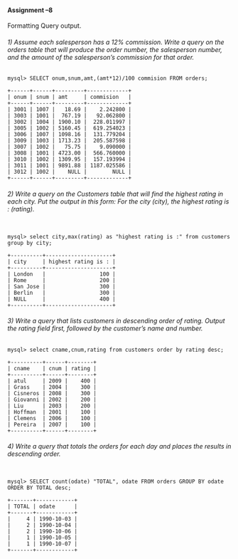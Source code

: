 #### Assignment –8 

Formatting Query output.

######  1) Assume each salesperson has a 12% commission. Write a query on the orders table that will produce the order number, the salesperson number, and the amount of the salesperson’s commission for that order. 

```
mysql> SELECT onum,snum,amt,(amt*12)/100 commision FROM orders;

+------+------+---------+-------------+
| onum | snum | amt     | commision   |
+------+------+---------+-------------+
| 3001 | 1007 |   18.69 |    2.242800 |
| 3003 | 1001 |  767.19 |   92.062800 |
| 3002 | 1004 | 1900.10 |  228.011997 |
| 3005 | 1002 | 5160.45 |  619.254023 |
| 3006 | 1007 | 1098.16 |  131.779204 |
| 3009 | 1003 | 1713.23 |  205.587598 |
| 3007 | 1002 |   75.75 |    9.090000 |
| 3008 | 1001 | 4723.00 |  566.760000 |
| 3010 | 1002 | 1309.95 |  157.193994 |
| 3011 | 1001 | 9891.88 | 1187.025586 |
| 3012 | 1002 |    NULL |        NULL |
+------+------+---------+-------------+

```



###### 2) Write a query on the Customers table that will find the highest rating in each city. Put the output in this form: For the city (city), the highest rating is : (rating). 

```

mysql> select city,max(rating) as "highest rating is :" from customers group by city;

+----------+---------------------+
| city     | highest rating is : |
+----------+---------------------+
| London   |                 100 |
| Rome     |                 200 |
| San Jose |                 300 |
| Berlin   |                 300 |
| NULL     |                 400 |
+----------+---------------------+
```



###### 3) Write a query that lists customers in descending order of rating. Output the rating field first, followed by the customer’s name and number.



```
mysql> select cname,cnum,rating from customers order by rating desc;

+----------+------+--------+
| cname    | cnum | rating |
+----------+------+--------+
| atul     | 2009 |    400 |
| Grass    | 2004 |    300 |
| Cisneros | 2008 |    300 |
| Giovanni | 2002 |    200 |
| Liu      | 2003 |    200 |
| Hoffman  | 2001 |    100 |
| Clemens  | 2006 |    100 |
| Pereira  | 2007 |    100 |
+----------+------+--------+
```



######  4) Write a query that totals the orders for each day and places the results in descending order.



```

mysql> SELECT count(odate) "TOTAL", odate FROM orders GROUP BY odate ORDER BY TOTAL desc;

+-------+------------+
| TOTAL | odate      |
+-------+------------+
|     4 | 1990-10-03 |
|     2 | 1990-10-04 |
|     2 | 1990-10-06 |
|     1 | 1990-10-05 |
|     1 | 1990-10-07 |
+-------+------------+
```

